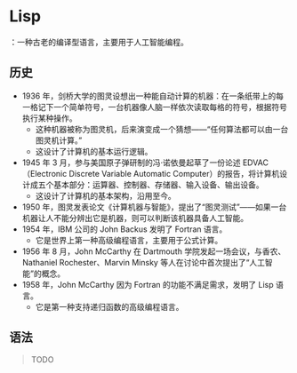 # Lisp

：一种古老的编译型语言，主要用于人工智能编程。

## 历史

- 1936 年，剑桥大学的图灵设想出一种能自动计算的机器：在一条纸带上的每一格记下一个简单符号，一台机器像人脑一样依次读取每格的符号，根据符号执行某种操作。
  - 这种机器被称为图灵机，后来演变成一个猜想——“任何算法都可以由一台图灵机计算。”
  - 这设计了计算机的基本运行逻辑。
- 1945 年 3 月，参与美国原子弹研制的冯·诺依曼起草了一份论述 EDVAC（Electronic Discrete Variable Automatic Computer）的报告，将计算机设计成五个基本部分：运算器、控制器、存储器、输入设备、输出设备。
  - 这设计了计算机的基本架构，沿用至今。
- 1950 年，图灵发表论文《计算机器与智能》，提出了“图灵测试”——如果一台机器让人不能分辨出它是机器，则可以判断该机器具备人工智能。
- 1954 年，IBM 公司的 John Backus 发明了 Fortran 语言。
  - 它是世界上第一种高级编程语言，主要用于公式计算。
- 1956 年 8 月，John McCarthy 在 Dartmouth 学院发起一场会议，与香农、Nathaniel Rochester、Marvin Minsky 等人在讨论中首次提出了“人工智能”的概念。
- 1958 年，John McCarthy 因为 Fortran 的功能不满足需求，发明了 Lisp 语言。
  - 它是第一种支持递归函数的高级编程语言。

## 语法

> TODO

